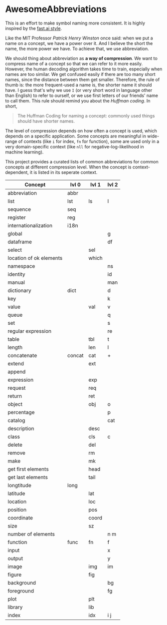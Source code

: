 # AwesomeAbbreviations
This is an effort to make symbol naming more consistent. It is highly inspired by the [fast.ai style](https://github.com/fastai/fastai/blob/master/docs/style.md).

Like the MIT Professor *Patrick Henry Winston* once said: when we put a name on a concept, we have a power over it. And I believe the short the name, the
more power we have. To achieve that, we use abbreviation.

We should thing about abbreviation as **a way of compression**. We want to compress name of a concept
so that we can refer to it more easily. However, the human decoding algorithm takes time to train, especially when names are too similar.
We get confused easily if there are too many short names, since the distance between them get smaller. Therefore, the rule of 
thumb is: the more frequent-used a name is, the shorter name it should have. I guess that's why we use `I` (or very short word in language other than English) to refer to ourself,
or we use first letters of our friends' name to call them. This rule should remind you about the *Huffman coding*. In short,

> The Huffman Coding for naming a concept: commonly used things should have shorter names. 

The level of compression depends on how often a concept is used, which depends on a specific application. Some concepts are meaningful in wide-range of contexts (like `i` for index, `fn` for function), 
some are used only in a very domain-specific context (like `nll` for negative-log-likelihood in machine learning).

This project provides a curated lists of common abbreviations for common concepts at different compression level.
When the concept is context-dependent, it is listed in its seperate context.

| Concept                                   | lvl 0  | lvl 1 | lvl 2 |
|-------------------------------------------|--------|-------|-------|
| abbreviation                              | abbr   |       |       |
| list                                      | lst    | ls    | l     |
| sequence                                  | seq    |       |       |
| register                                  | reg    |       |       |
| internationalization                      | i18n   |       |       |
| global                                    |        |       | g     |
| dataframe                                 |        |       | df    |
| select                                    |        | sel   |       |
| location of ok elements                   |        | which |       |
| namespace                                 |        |       | ns    |
| identity                                  |        |       | id    |
| manual                                    |        |       | man   |
| dictionary                                | dict   |       | d     |
| key                                       |        |       | k     |
| value                                     |        | val   | v     |
| queue                                     |        |       | q     |
| set                                       |        |       | s     |
| regular expression                        |        |       | re    |
| table                                     |        | tbl   | t     |
| length                                    |        | len   | l     |
| concatenate                               | concat | cat   | +     |
| extend                                    |        | ext   |       |
| append                                    |        |       |       |
| expression                                |        | exp   |       |
| request                                   |        | req   |       |
| return                                    |        | ret   |       |
| object                                    |        | obj   | o     |
| percentage                                |        |       | p     |
| catalog                                   |        |       | cat   |
| description                               |        | desc  |       |
| class                                     |        | cls   | c     |
| delete                                    |        | del   |       |
| remove                                    |        | rm    |       |
| make                                      |        | mk    |       |
| get first elements                        |        | head  |       |
| get last elements                         |        | tail  |       |
| longtitude                                | long   |       |       |
| latitude                                  |        | lat   |       |
| location                                  |        | loc   |       |
| position                                  |        | pos   |       |
| coordinate                                |        | coord |       |
| size                                      |        | sz    |       |
| number of elements                        |        |       | n m   |
| function                                  | func   | fn    | f     |
| input                                     |        |       | x     |
| output                                    |        |       | y     |
| image                                     |        | img   | im    |
| figure                                    |        | fig   |       |
| background                                |        |       | bg    |
| foreground                                |        |       | fg    |
| plot                                      |        | plt   |       |
| library                                   |        | lib   |       |
| index                                     |        | idx   | i j   |
